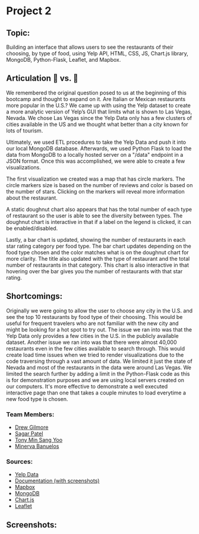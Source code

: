 # Project 2

## Topic: 
Building an interface that allows users to see the restaurants of their choosing, by type of food, using Yelp API, HTML, CSS, JS, Chart.js library, MongoDB, Python-Flask, Leaflet, and Mapbox.

## Articulation :pizza: vs. :taco:

We remembered the original question posed to us at the beginning of this bootcamp and thought to expand on it. Are Italian or Mexican restaurants more popular in the U.S.? We came up with using the Yelp dataset to create a more analytic version of Yelp’s GUI that limits what is shown to Las Vegas, Nevada. We chose Las Vegas since the Yelp Data only has a few clusters of cities available in the US and we thought what better than a city known for lots of tourism.

Ultimately, we used ETL procedures to take the Yelp Data and push it into our local MongoDB database. Afterwards, we used Python Flask to load the data from MongoDB to a locally hosted server on a "/data" endpoint in a JSON format. Once this was accomplished, we were able to create a few visualizations. 

The first visualization we created was a map that has circle markers. The circle markers size is based on the number of reviews and color is based on the number of stars. Clicking on the markers will reveal more information about the restaurant.

A static doughnut chart also appears that has the total number of each type of restaurant so the user is able to see the diversity between types. The doughnut chart is interactive in that if a label on the legend is clicked, it can be enabled/disabled.

Lastly, a bar chart is updated, showing the number of restaurants in each star rating category per food type. The bar chart updates depending on the food type chosen and the color matches what is on the doughnut chart for more clarity. The title also updated with the type of restaurant and the total number of restaurants in that category. This chart is also interactive in that hovering over the bar gives you the number of restaurants with that star rating.

## Shortcomings:

Originally we were going to allow the user to choose any city in the U.S. and see the top 10 restaurants by food type of their choosing. This would be useful for frequent travelers who are not familiar with the new city and might be looking for a hot spot to try out. The issue we ran into was that the Yelp Data only provides a few cities in the U.S. in the publicly available dataset. Another issue we ran into was that there were almost 40,000 restaurants even in the few cities available to search through. This would create load time issues when we tried to render visualizations due to the code traversing through a vast amount of data. We limited it just the state of Nevada and most of the restaurants in the data were around Las Vegas. We limited the search further by adding a limit in the Python-Flask code as this is for demonstration purposes and we are using local servers created on our computers. It's more effective to demonstrate a well executed interactive page than one that takes a couple minutes to load everytime a new food type is chosen.

### Team Members: 
* [Drew Gilmore](https://github.com/drewpgilmore)
* [Sagar Patel](https://github.com/Autonomousse)
* [Tony Min Sang Yoo](https://github.com/hialstkd)
* [Minerva Banuelos](https://github.com/minerva-b)

### Sources:
* [Yelp Data](https://www.yelp.com/dataset/)
* [Documentation (with screenshots)](https://www.yelp.com/dataset/documentation/main)
* [Mapbox](https://www.mapbox.com/)
* [MongoDB](https://www.mongodb.com/)
* [Chart.js](https://www.chartjs.org/)
* [Leaflet](https://leafletjs.com/)

## Screenshots:

